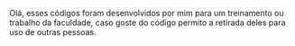 Olá, esses códigos foram desenvolvidos por mim para um treinamento ou trabalho da faculdade, caso goste do código permito a retirada deles para uso de outras pessoas.
